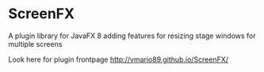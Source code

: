 ScreenFX
========

A plugin library for JavaFX 8 adding features for resizing stage windows for multiple screens

Look here for plugin frontpage
http://vmario89.github.io/ScreenFX/
